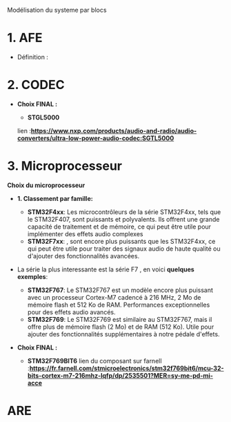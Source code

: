 Modélisation du systeme par blocs

# 1. AFE
- Définition :
  
# 2. CODEC

- **Choix FINAL :**

    - **STGL5000**

    lien  :**https://www.nxp.com/products/audio-and-radio/audio-converters/ultra-low-power-audio-codec:SGTL5000**

# 3. Microprocesseur

**Choix du microprocesseur**
  - **1. Classement par famille:**
    - **STM32F4xx**: Les microcontrôleurs de la série STM32F4xx, tels que le STM32F407, sont puissants et polyvalents. Ils offrent une grande capacité de traitement et de mémoire, ce qui peut être utile pour implémenter des effets audio complexes
    - **STM32F7xx**: , sont encore plus puissants que les STM32F4xx, ce qui peut être utile pour traiter des signaux audio de haute qualité ou d'ajouter des fonctionnalités avancées.

  - La série la plus interessante est la série F7 , en voici **quelques exemples**:
    
    - **STM32F767**: Le STM32F767 est un modèle encore plus puissant avec un processeur Cortex-M7 cadencé à 216 MHz, 2 Mo de mémoire flash et 512 Ko de RAM. Performances exceptionnelles pour des effets audio avancés.
    - **STM32F769**: Le STM32F769 est similaire au STM32F767, mais il offre plus de mémoire flash (2 Mo) et de RAM (512 Ko). Utile pour ajouter des fonctionnalités supplémentaires à notre pédale d'effets.

  - **Choix FINAL :**

    - **STM32F769BIT6**
    lien du composant sur farnell :**https://fr.farnell.com/stmicroelectronics/stm32f769bit6/mcu-32-bits-cortex-m7-216mhz-lqfp/dp/2535501?MER=sy-me-pd-mi-acce**

# ARE
